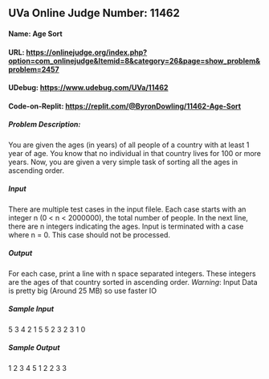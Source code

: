 ## UVa Online Judge Number: 11462
#### Name: Age Sort
#### URL: https://onlinejudge.org/index.php?option=com_onlinejudge&Itemid=8&category=26&page=show_problem&problem=2457
#### UDebug: https://www.udebug.com/UVa/11462
#### Code-on-Replit: https://replit.com/@ByronDowling/11462-Age-Sort

##### Problem Description:
You are given the ages (in years) of all people of a country with at least 1 year of age. You know that no individual in that country lives for 100 or more years. Now, you are given a very simple task of sorting all the ages in ascending order.

##### Input
There are multiple test cases in the input filele. Each case starts with an integer n (0 < n < 2000000), the total number of people. In the next line, there are n integers indicating the ages. Input is terminated with a case where n = 0. This case should not be processed.

##### Output
For each case, print a line with n space separated integers. These integers are the ages of that country sorted in ascending order.
*Warning*: Input Data is pretty big (Around 25 MB) so use faster IO

##### Sample Input
  5
  3 4 2 1 5
  5
  2 3 2 3 1
  0

##### Sample Output
  1 2 3 4 5
  1 2 2 3 3
